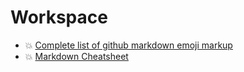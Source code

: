 # Workspace

* :boom: [Complete list of github markdown emoji markup](https://gist.github.com/rxaviers/7360908)
* :boom: [Markdown Cheatsheet](https://github.com/adam-p/markdown-here/wiki/Markdown-Cheatsheet)